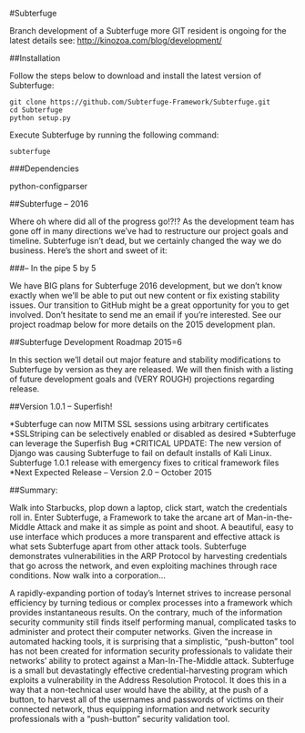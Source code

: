#Subterfuge

Branch development of a Subterfuge more GIT resident is ongoing for the latest details see: http://kinozoa.com/blog/development/

##Installation

Follow the steps below to download and install the latest version of Subterfuge:
```
git clone https://github.com/Subterfuge-Framework/Subterfuge.git
cd Subterfuge
python setup.py
```

Execute Subterfuge by running the following command:
```
subterfuge
```

###Dependencies

python-configparser


##Subterfuge – 2016

Where oh where did all of the progress go!?!? As the development team has gone off in many directions we’ve had to restructure our project goals and timeline. Subterfuge isn’t dead, but we certainly changed the way we do business. Here’s the short and sweet of it:

###– In the pipe 5 by 5

We have BIG plans for Subterfuge 2016 development, but we don’t know exactly when we’ll be able to put out new content or fix existing stability issues. Our transition to GitHub might be a great opportunity for you to get involved. Don’t hesitate to send me an email if you’re interested. See our project roadmap below for more details on the 2015 development plan.

##Subterfuge Development Roadmap 2015=6

In this section we’ll detail out major feature and stability modifications to Subterfuge by version as they are released. We will then finish with a listing of future development goals and (VERY ROUGH) projections regarding release.

##Version 1.0.1 – Superfish!

*Subterfuge can now MITM SSL sessions using arbitrary certificates
*SSLStriping can be selectively enabled or disabled as desired
*Subterfuge can leverage the Superfish Bug
*CRITICAL UPDATE: The new version of Django was causing Subterfuge to fail on default installs of Kali Linux. Subterfuge 1.0.1 release with emergency fixes to critical framework files
*Next Expected Release – Version 2.0 – October 2015



##Summary:

Walk into Starbucks, plop down a laptop, click start, watch the credentials roll in. Enter Subterfuge, a Framework to take the arcane art of Man-in-the-Middle Attack and make it as simple as point and shoot. A beautiful, easy to use interface which produces a more transparent and effective attack is what sets Subterfuge apart from other attack tools. Subterfuge demonstrates vulnerabilities in the ARP Protocol by harvesting credentials that go across the network, and even exploiting machines through race conditions. Now walk into a corporation…

A rapidly-expanding portion of today’s Internet strives to increase personal efficiency by turning tedious or complex processes into a framework which provides instantaneous results. On the contrary, much of the information security community still finds itself performing manual, complicated tasks to administer and protect their computer networks. Given the increase in automated hacking tools, it is surprising that a simplistic, “push-button” tool has not been created for information security professionals to validate their networks’ ability to protect against a Man-In-The-Middle attack. Subterfuge is a small but devastatingly effective credential-harvesting program which exploits a vulnerability in the Address Resolution Protocol. It does this in a way that a non-technical user would have the ability, at the push of a button, to harvest all of the usernames and passwords of victims on their connected network, thus equipping information and network security professionals with a “push-button” security validation tool.


